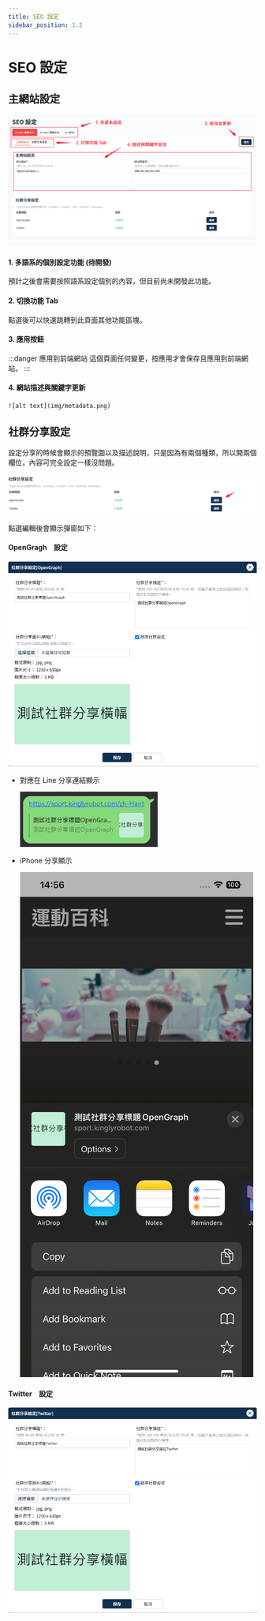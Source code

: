```yaml
---
title: SEO 設定
sidebar_position: 1.2
---
```


# SEO 設定

## 主網站設定

![alt text](img/seo-main-setting.png)

#### 1. 多語系的個別設定功能 (待開發)

預計之後會需要按照語系設定個別的內容，但目前尚未開發此功能。

#### 2. 切換功能 Tab

點選後可以快速跳轉到此頁面其他功能區塊。

#### 3. 應用按鈕

:::danger 應用到前端網站
這個頁面任何變更，按應用才會保存且應用到前端網站。
:::

#### 4. 網站描述與關鍵字更新

    ![alt text](img/metadata.png)

## 社群分享設定

設定分享的時候會顯示的預覽圖以及描述說明，只是因為有兩個種類，所以開兩個欄位，內容可完全設定一樣沒問題。

![alt text](img/share-setting.png)

點選編輯後會顯示彈窗如下：

#### OpenGragh　設定

![alt text](img/share-img-01.png)

- 對應在 Line 分享連結顯示

    ![alt text](img/open-graph.png)

- iPhone 分享顯示

    ![alt text](img/iphone-share.png)

#### Twitter　設定

![alt text](img/share-img-02.png)
